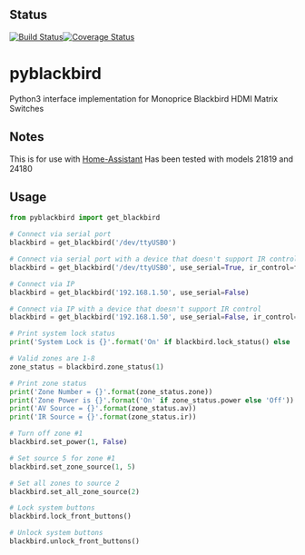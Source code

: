 ## Status
[![Build Status](https://travis-ci.org/koolsb/pyblackbird.svg?branch=master)](https://travis-ci.org/koolsb/pyblackbird)[![Coverage Status](https://coveralls.io/repos/github/koolsb/pyblackbird/badge.svg)](https://coveralls.io/github/koolsb/pyblackbird)
# pyblackbird
Python3 interface implementation for Monoprice Blackbird HDMI Matrix Switches

## Notes
This is for use with [Home-Assistant](http://home-assistant.io)
Has been tested with models 21819 and 24180

## Usage
```python
from pyblackbird import get_blackbird

# Connect via serial port
blackbird = get_blackbird('/dev/ttyUSB0')

# Connect via serial port with a device that doesn't support IR control
blackbird = get_blackbird('/dev/ttyUSB0', use_serial=True, ir_control=false)

# Connect via IP
blackbird = get_blackbird('192.168.1.50', use_serial=False)

# Connect via IP with a device that doesn't support IR control
blackbird = get_blackbird('192.168.1.50', use_serial=False, ir_control=false)

# Print system lock status
print('System Lock is {}'.format('On' if blackbird.lock_status() else 'Off'))

# Valid zones are 1-8
zone_status = blackbird.zone_status(1)

# Print zone status
print('Zone Number = {}'.format(zone_status.zone))
print('Zone Power is {}'.format('On' if zone_status.power else 'Off'))
print('AV Source = {}'.format(zone_status.av))
print('IR Source = {}'.format(zone_status.ir))

# Turn off zone #1
blackbird.set_power(1, False)

# Set source 5 for zone #1
blackbird.set_zone_source(1, 5)

# Set all zones to source 2
blackbird.set_all_zone_source(2)

# Lock system buttons
blackbird.lock_front_buttons()

# Unlock system buttons
blackbird.unlock_front_buttons()

```
